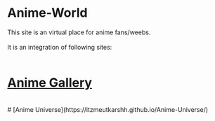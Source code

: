 # Anime-World
This site is an virtual place for anime fans/weebs.
<br>
<br>
It is an integration of following sites:
<br>
<br>
# [Anime Gallery](https://itzmeutkarshh.github.io/Anime-Gallery/)
<br>
# [Anime Universe](https://itzmeutkarshh.github.io/Anime-Universe/)


